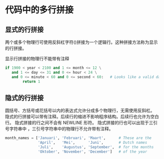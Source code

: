 # 代码中的多行拼接

## 显式的行拼接

两个或多个物理行可使用反斜杠字符(\)拼接为一个逻辑行。这种拼接方法称为显示的行拼接。

显示行拼接的物理行不能带有注释

```python
if 1900 < year < 2100 and 1 <= month <= 12 \
   and 1 <= day <= 31 and 0 <= hour < 24 \
   and 0 <= minute < 60 and 0 <= second < 60:   # Looks like a valid date
        return 1
```

## 隐式的行拼接

圆括号、方括号或花括号以内的表达式允许分成多个物理行，无需使用反斜杠。
隐式的行拼接可以带有注释。后续行的缩进不影响程序结构。后续行也允许为空白行。
隐式拼接的行之间不会有 NEWLINE 形符。
隐式拼接的行也可以出现于三引号字符串中 ，三引号字符串中的物理行不允许带有注释。

```python
month_names = ['Januari', 'Februari', 'Maart',      # These are the
               'April',   'Mei',      'Juni',       # Dutch names
               'Juli',    'Augustus', 'September',  # for the months
               'Oktober', 'November', 'December']   # of the year
```

